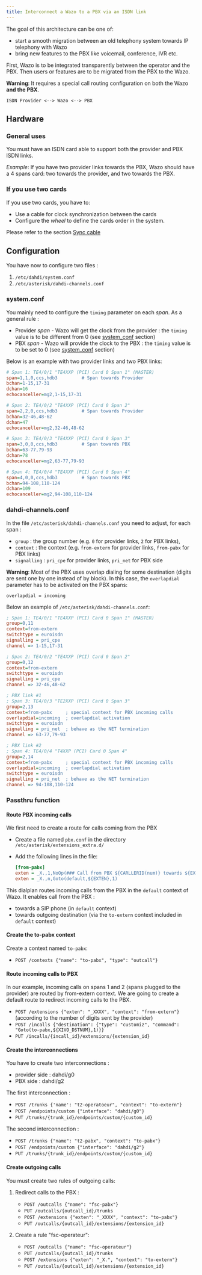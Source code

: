 ```yaml
---
title: Interconnect a Wazo to a PBX via an ISDN link
---
```


The goal of this architecture can be one of:

- start a smooth migration between an old telephony system towards IP telephony with Wazo
- bring new features to the PBX like voicemail, conference, IVR etc.

First, Wazo is to be integrated transparently between the operator and the PBX. Then users or
features are to be migrated from the PBX to the Wazo.

**Warning**: It requires a special call routing configuration on both the Wazo **and the PBX**.

```ascii
ISDN Provider <--> Wazo <--> PBX
```

## Hardware

### General uses

You must have an ISDN card able to support both the provider and PBX ISDN links.

_Example_: If you have two provider links towards the PBX, Wazo should have a 4 spans card: two
towards the provider, and two towards the PBX.

### If you use two cards

If you use two cards, you have to:

- Use a cable for clock synchronization between the cards
- Configure the _wheel_ to define the cards order in the system.

Please refer to the section
[Sync cable](/uc-doc/administration/hardware/pri_configuration#sync-cable)

## Configuration

You have now to configure two files :

1.  `/etc/dahdi/system.conf`
2.  `/etc/asterisk/dahdi-channels.conf`

### system.conf

You mainly need to configure the `timing` parameter on each _span_. As a general rule :

- Provider _span_ - Wazo will get the clock from the provider : the `timing` value is to be
  different from 0 (see [system_conf](/uc-doc/administration/hardware) section)
- PBX _span_ - Wazo will provide the clock to the PBX : the `timing` value is to be set to 0 (see
  [system_conf](/uc-doc/administration/hardware) section)

Below is an example with two provider links and two PBX links:

```ini
# Span 1: TE4/0/1 "TE4XXP (PCI) Card 0 Span 1" (MASTER)
span=1,1,0,ccs,hdb3         # Span towards Provider
bchan=1-15,17-31
dchan=16
echocanceller=mg2,1-15,17-31

# Span 2: TE4/0/2 "TE4XXP (PCI) Card 0 Span 2"
span=2,2,0,ccs,hdb3         # Span towards Provider
bchan=32-46,48-62
dchan=47
echocanceller=mg2,32-46,48-62

# Span 3: TE4/0/3 "TE4XXP (PCI) Card 0 Span 3"
span=3,0,0,ccs,hdb3         # Span towards PBX
bchan=63-77,79-93
dchan=78
echocanceller=mg2,63-77,79-93

# Span 4: TE4/0/4 "TE4XXP (PCI) Card 0 Span 4"
span=4,0,0,ccs,hdb3         # Span towards PBX
bchan=94-108,110-124
dchan=109
echocanceller=mg2,94-108,110-124
```

### dahdi-channels.conf

In the file `/etc/asterisk/dahdi-channels.conf` you need to adjust, for each span :

- `group` : the group number (e.g. `0` for provider links, `2` for PBX links),
- `context` : the context (e.g. `from-extern` for provider links, `from-pabx` for PBX links)
- `signalling` : `pri_cpe` for provider links, `pri_net` for PBX side

**Warning**: Most of the PBX uses overlap dialing for some destination (digits are sent one by one
instead of by block). In this case, the `overlapdial` parameter has to be activated on the PBX
spans:

```ascii
overlapdial = incoming
```

Below an example of `/etc/asterisk/dahdi-channels.conf`:

```ini
; Span 1: TE4/0/1 "TE4XXP (PCI) Card 0 Span 1" (MASTER)
group=0,11
context=from-extern
switchtype = euroisdn
signalling = pri_cpe
channel => 1-15,17-31

; Span 2: TE4/0/2 "TE4XXP (PCI) Card 0 Span 2"
group=0,12
context=from-extern
switchtype = euroisdn
signalling = pri_cpe
channel => 32-46,48-62

; PBX link #1
; Span 3: TE4/0/3 "TE2XXP (PCI) Card 0 Span 3"
group=2,13
context=from-pabx     ; special context for PBX incoming calls
overlapdial=incoming  ; overlapdial activation
switchtype = euroisdn
signalling = pri_net  ; behave as the NET termination
channel => 63-77,79-93

; PBX link #2
; Span 4: TE4/0/4 "T4XXP (PCI) Card 0 Span 4"
group=2,14
context=from-pabx     ; special context for PBX incoming calls
overlapdial=incoming  ; overlapdial activation
switchtype = euroisdn
signalling = pri_net  ; behave as the NET termination
channel => 94-108,110-124
```

### Passthru function

#### Route PBX incoming calls

We first need to create a route for calls coming from the PBX

- Create a file named `pbx.conf` in the directory `/etc/asterisk/extensions_extra.d/`
- Add the following lines in the file:

  ```ini
  [from-pabx]
  exten = _X.,1,NoOp(### Call from PBX ${CARLLERID(num)} towards ${EXTEN} ###)
  exten = _X.,n,Goto(default,${EXTEN},1)
  ```

This dialplan routes incoming calls from the PBX in the `default` context of Wazo. It enables call
from the PBX :

- towards a SIP phone (in `default` context)
- towards outgoing destination (via the `to-extern` context included in `default` context)

#### Create the to-pabx context

Create a context named `to-pabx`:

- `POST /contexts {"name": "to-pabx", "type": "outcall"}`

#### Route incoming calls to PBX

In our example, incoming calls on spans 1 and 2 (spans plugged to the provider) are routed by
from-extern context. We are going to create a default route to redirect incoming calls to the PBX.

- `POST /extensions {"exten": "_XXXX", "context": "from-extern"}` (according to the number of digits
  sent by the provider)
- `POST /incalls {"destination": {"type": "customiz", "command": "Goto(to-pabx,${XIVO_DSTNUM},1)}}`
- `PUT /incalls/{incall_id}/extensions/{extension_id}`

#### Create the interconnections

You have to create two interconnections :

- provider side : dahdi/g0
- PBX side : dahdi/g2

The first interconnection :

- `POST /trunks {'name': "t2-operatoeur", "context": "to-extern"}`
- `POST /endpoints/custom {"interface": "dahdi/g0"}`
- `PUT /trunks/{trunk_id}/endpoints/custom/{custom_id}`

The second interconnection :

- `POST /trunks {"name": "t2-pabx", "context": "to-pabx"}`
- `POST /endpoints/custom {"interface": "dahdi/g2"}`
- `PUT /trunks/{trunk_id}/endpoints/custom/{custom_id}`

#### Create outgoing calls

You must create two rules of outgoing calls:

1. Redirect calls to the PBX :

   - `POST /outcalls {"name": "fsc-pabx"}`
   - `PUT /outcalls/{outcall_id}/trunks`
   - `POST /extensions {"exten": "_XXXX", "context": "to-pabx"}`
   - `PUT /outcalls/{outcall_id}/extensions/{extension_id}`

2. Create a rule "fsc-operateur":

   - `POST /outcalls {"name": "fsc-operateur"}`
   - `PUT /outcalls/{outcall_id}/trunks`
   - `POST /extensions {"exten": "_X.", "context": "to-extern"}`
   - `PUT /outcalls/{outcall_id}/extensions/{extension_id}`
